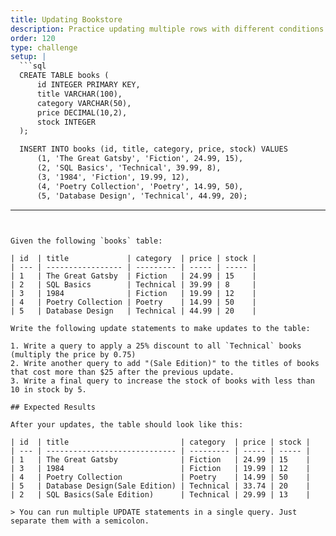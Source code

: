 ```yaml
---
title: Updating Bookstore
description: Practice updating multiple rows with different conditions
order: 120
type: challenge
setup: |
  ```sql
  CREATE TABLE books (
      id INTEGER PRIMARY KEY,
      title VARCHAR(100),
      category VARCHAR(50),
      price DECIMAL(10,2),
      stock INTEGER
  );

  INSERT INTO books (id, title, category, price, stock) VALUES
      (1, 'The Great Gatsby', 'Fiction', 24.99, 15),
      (2, 'SQL Basics', 'Technical', 39.99, 8),
      (3, '1984', 'Fiction', 19.99, 12),
      (4, 'Poetry Collection', 'Poetry', 14.99, 50),
      (5, 'Database Design', 'Technical', 44.99, 20);
  ```
---
```


Given the following `books` table:

| id  | title             | category  | price | stock |
| --- | ----------------- | --------- | ----- | ----- |
| 1   | The Great Gatsby  | Fiction   | 24.99 | 15    |
| 2   | SQL Basics        | Technical | 39.99 | 8     |
| 3   | 1984              | Fiction   | 19.99 | 12    |
| 4   | Poetry Collection | Poetry    | 14.99 | 50    |
| 5   | Database Design   | Technical | 44.99 | 20    |

Write the following update statements to make updates to the table:

1. Write a query to apply a 25% discount to all `Technical` books (multiply the price by 0.75)
2. Write another query to add "(Sale Edition)" to the titles of books that cost more than $25 after the previous update.
3. Write a final query to increase the stock of books with less than 10 in stock by 5.

## Expected Results

After your updates, the table should look like this:

| id  | title                         | category  | price | stock |
| --- | ----------------------------- | --------- | ----- | ----- |
| 1   | The Great Gatsby              | Fiction   | 24.99 | 15    |
| 3   | 1984                          | Fiction   | 19.99 | 12    |
| 4   | Poetry Collection             | Poetry    | 14.99 | 50    |
| 5   | Database Design(Sale Edition) | Technical | 33.74 | 20    |
| 2   | SQL Basics(Sale Edition)      | Technical | 29.99 | 13    |

> You can run multiple UPDATE statements in a single query. Just separate them with a semicolon.
